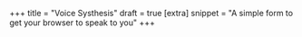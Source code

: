 +++
title = "Voice Systhesis"
draft = true
[extra]
snippet = "A simple form to get your browser to speak to you"
+++

